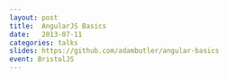 ```yaml
---
layout: post
title:  AngularJS Basics
date:   2013-07-11
categories: talks
slides: https://github.com/adambutler/angular-basics
event: BristolJS
---
```

